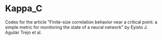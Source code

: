 # Kappa_C
Codes for the article "Finite-size correlation behavior near a critical point: a simple metric for monitoring the state of a neural network" by Eyisto J. Aguilar Trejo et al.
